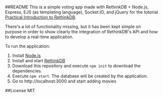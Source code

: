 ##README
This is a simple voting app made with RethinkDB + Node.js, Express, EJS (as templating language), Socket.IO, and jQuery for the tutorial [Practical Introduction to RethinkDB](http://tutorials.pluralsight.com/nosql-databases/a-practical-introduction-to-rethinkdb?status=in-review).

There's a lot of functionality missing, but it has been kept simple on purpose in order to show clearly the integration of RethinkDB's API and how to develop a real-time application.

To run the application:
1. Install [Node.js](https://nodejs.org/en/download/)
2. Install and start [RethinkDB](http://rethinkdb.com/docs/install/)
3. Download this repository and execute `npm init` to download the dependencies.
4. Execute `npm start`. The database will be created by the application.
5. Go to http://localhost:3000 and start adding movies

##License
MIT